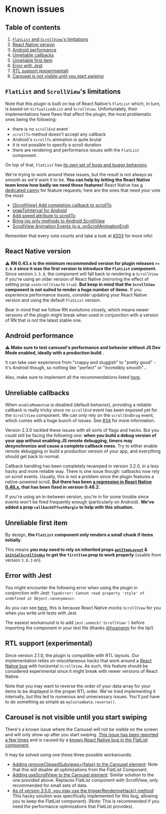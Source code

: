 # Known issues

## Table of contents

1. [`FlatList` and `ScrollView`'s limitations](#flatlist-and-scrollviews-limitations)
1. [React Native version](#react-native-version)
1. [Android performance](#android-performance)
1. [Unreliable callbacks](#unreliable-callbacks)
1. [Unreliable first item](#unreliable-first-item)
1. [Error with Jest](#error-with-jest)
1. [RTL support (experimental)](#rtl-support-experimental)
1. [Carousel is not visible until you start swiping](#carousel-initially-not-visible)

## `FlatList` and `ScrollView`'s limitations

Note that this plugin is built on top of React Native's `FlatList` which, in turn, is based on `VirtualizedList` and `ScrollView`. Unfortunately, their implementations have flaws that affect the plugin, the most problematic ones being the following:

- there is no `scrollEnd` event
- `scrollTo` method doesn't accept any callback
- Android's `scrollTo` animation is quite brutal
- it is not possible to specify a scroll duration
- there are rendering and performance issues with the `FlatList` component.

On top of that, `FlatList` has [its own set of bugs and buggy behaviors](https://github.com/facebook/react-native/issues?utf8=%E2%9C%93&q=flatlist).

We're trying to work around these issues, but the result is not always as smooth as we'd want it to be. **You can help by letting the React Native team know how badly we need those features!** React Native has [a dedicated canny](https://react-native.canny.io/feature-requests) for feature requests; here are the ones that need your vote the most:

- [[ScrollView] Add completion callback to scrollTo](https://react-native.canny.io/feature-requests/p/scrollview-add-completion-callback-to-scrollto)
- [snapToInterval for Android](https://react-native.canny.io/feature-requests/p/snaptointerval-for-android)
- [Add speed attribute to scrollTo](https://react-native.canny.io/feature-requests/p/add-speed-attribute-to-scrollto)
- [Bring ios only methods to Android ScrollView](https://react-native.canny.io/feature-requests/p/bring-ios-only-methods-to-android-scrollview)
- [ScrollView Animation Events (e.g. onScrollAnimationEnd)](https://react-native.canny.io/feature-requests/p/scrollview-animation-events-eg-onscrollanimationend)

Remember that every vote counts and take a look at [#203](https://github.com/meliorence/react-native-carousel/issues/203) for more info!

## React Native version

:warning: **RN 0.43.x is the minimum recommended version for plugin releases `>= 3.0.0` since it was the first version to introduce the `FlatList` component.** Since version `3.5.0`, the component will fall back to rendering a `ScrollView` if you're using an older version of React Native (mirroring the effect of setting prop `useScrollView` to `true`). **But keep in mind that the `ScrollView` component is not suited to render a huge number of items.** If you experience performance issues, consider updating your React Native version and using the default `FlatList` version.

Bear in mind that we follow RN evolutions closely, which means newer versions of the plugin might break when used in conjunction with a version of RN that is not the latest stable one.

## Android performance

:warning: **Make sure to test carousel's performance and behavior without JS Dev Mode enabled, ideally with a production build.**.

It can take user experience from "crappy and sluggish" to "pretty good" - it's Android though, so nothing like "perfect" or "incredibly smooth"...

Also, make sure to implement all the recommendations listed [here](https://github.com/meliorence/react-native-carousel/blob/master/doc/TIPS_AND_TRICKS.md#optimizing-performance).

## Unreliable callbacks

When `enableMomentum` is disabled (default behavior), providing a reliable callback is really tricky since no `scrollEnd` event has been exposed yet for the `ScrollView` component. We can only rely on the `scrollEndDrag` event, which comes with a huge bunch of issues. See [#34](https://github.com/meliorence/react-native-carousel/issues/34) for more information.

Version 2.3.0 tackled these issues with all sorts of flags and hacks. But you could still be facing the following one: **when you build a debug version of your app without enabling JS remote debugging, timers may desynchronize and cause a complete callback mess**. Try to either enable remote debugging or build a production version of your app, and everything should get back to normal.

Callback handling has been completely revamped in version 3.2.0, in a less hacky and more reliable way. There is one issue though: callbacks now rely on scroll events. Usually, this is not a problem since the plugin features a native-powered scroll. **But there has been [a regression in React Native 0.46.x](https://github.com/facebook/react-native/issues/15769), that has been fixed in version 0.48.2.**

If you're using an in-between version, you're in for some trouble since events won't be fired frequently enough (particularly on Android). **We've added a prop `callbackOffsetMargin` to help with this situation.**

## Unreliable first item

By design, **the `FlatList` component only renders a small chunk if items initially**.

This means **you may need to rely on inherited props [`getItemLayout`](https://facebook.github.io/react-native/docs/flatlist#getitemlayout) & [`initialScrollIndex`](https://facebook.github.io/react-native/docs/flatlist#initialscrollindex) to get the `firstItem` prop to work properly** (usable from version `3.8.3` on).

## Error with Jest

You might encounter the following error when using the plugin in conjonction with Jest: `TypeError: Cannot read property 'style' of undefined at Object.<anonymous>`.

As you can see [here](https://github.com/facebook/react-native/blob/master/jest/setup.js), this is because React Native mocks `ScrollView` for you when you write unit tests with Jest.

The easiest workaround is to add `jest.unmock('ScrollView')` before importing the component in your test file (thanks [@hoangnm](https://github.com/hoangnm) for the tip!).

## RTL support (experimental)

Since version 2.1.0, the plugin is compatible with RTL layouts. Our implementation relies on miscellaneous hacks that work around a [React Native bug](https://github.com/facebook/react-native/issues/11960) with horizontal `ScrollView`. As such, this feature should be considered experimental since it might break with newer versions of React Native.

Note that you may want to reverse the order of your data array for your items to be displayed in the proper RTL order. We've tried implementing it internally, but this led to numerous and unnecessary issues. You'll just have to do something as simple as `myCustomData.reverse()`.

## Carousel is not visible until you start swiping

There's a known issue where the Carousel will not be visible on the screen and will only show up after you start swiping. [This issue has been reported a few times](https://github.com/meliorence/react-native-carousel/issues/238#issuecomment-354536859) and is caused by a [known React Native bug in the FlatList component](https://github.com/facebook/react-native/issues/1831).

It may be solved using one these three possible workarounds:

- [Adding removeClippedSubviews={false} to the Carousel element](https://github.com/meliorence/react-native-carousel/issues/238#issuecomment-354528113): Note that this will disable all optimizations from the FlatList Component.
- [Adding useScrollView to the Carousel element](https://github.com/meliorence/react-native-carousel/blob/master/doc/PROPS_METHODS_AND_GETTERS.md): Similar solution to the one provided above. Replaces FlatList component with ScrollView, only recommended for small sets of data.
- [As of version 3.5.0, you may use the triggerRenderingHack() method](https://github.com/meliorence/react-native-carousel/blob/master/doc/PROPS_METHODS_AND_GETTERS.md#available-methods): This hacky solution was specifically implemented for this bug, allowing you to keep the FlatList component). [Note: This is recommended if you need the performance optimizations that FlatList provides).
